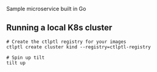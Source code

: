 Sample microservice built in Go

## Running a local K8s cluster

```
# Create the ctlptl registry for your images
ctlptl create cluster kind --registry=ctlptl-registry

# Spin up tilt
tilt up

```